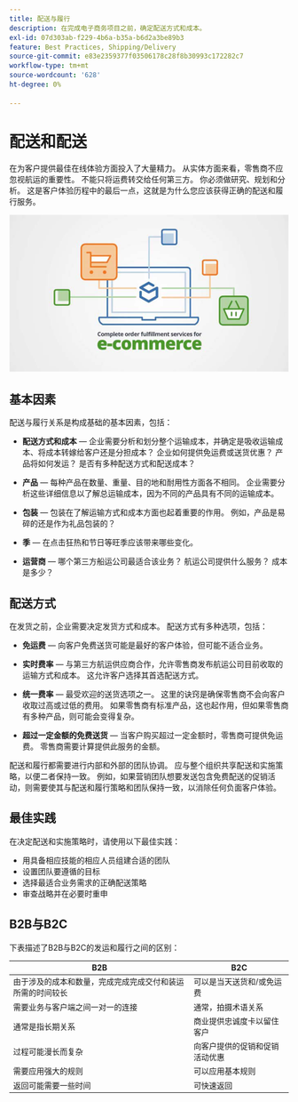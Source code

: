 ```yaml
---
title: 配送与履行
description: 在完成电子商务项目之前，确定配送方式和成本。
exl-id: 07d303ab-f229-4b6a-b35a-b6d2a3be89b3
feature: Best Practices, Shipping/Delivery
source-git-commit: e83e2359377f03506178c28f8b30993c172282c7
workflow-type: tm+mt
source-wordcount: '628'
ht-degree: 0%

---
```


# 配送和配送

在为客户提供最佳在线体验方面投入了大量精力。 从实体方面来看，零售商不应忽视航运的重要性。 不能只将运费转交给任何第三方。 你必须做研究、规划和分析。 这是客户体验历程中的最后一点，这就是为什么您应该获得正确的配送和履行服务。

![送货和履行关系图](../../assets/playbooks/shipping-fulfillment.png)

## 基本因素

配送与履行关系是构成基础的基本因素，包括：

- **配送方式和成本** — 企业需要分析和划分整个运输成本，并确定是吸收运输成本、将成本转嫁给客户还是分担成本？ 企业如何提供免运费或送货优惠？ 产品将如何发运？ 是否有多种配送方式和配送成本？

- **产品** — 每种产品在数量、重量、目的地和耐用性方面各不相同。 企业需要分析这些详细信息以了解总运输成本，因为不同的产品具有不同的运输成本。

- **包装** — 包装在了解运输方式和成本方面也起着重要的作用。 例如，产品是易碎的还是作为礼品包装的？

- **季** — 在点击狂热和节日等旺季应该带来哪些变化。

- **运营商** — 哪个第三方船运公司最适合该业务？ 航运公司提供什么服务？ 成本是多少？

## 配送方式

在发货之前，企业需要决定发货方式和成本。 配送方式有多种选项，包括：

- **免运费** — 向客户免费送货可能是最好的客户体验，但可能不适合业务。

- **实时费率** — 与第三方航运供应商合作，允许零售商发布航运公司目前收取的运输方式和成本。 这允许客户选择其首选配送方式。

- **统一费率** — 最受欢迎的送货选项之一。 这里的诀窍是确保零售商不会向客户收取过高或过低的费用。 如果零售商有标准产品，这也起作用，但如果零售商有多种产品，则可能会变得复杂。

- **超过一定金额的免费送货** — 当客户购买超过一定金额时，零售商可提供免运费。 零售商需要计算提供此服务的金额。

配送和履行都需要进行内部和外部的团队协调。 应与整个组织共享配送和实施策略，以便二者保持一致。 例如，如果营销团队想要发送包含免费配送的促销活动，则需要使其与配送和履行策略和团队保持一致，以消除任何负面客户体验。

## 最佳实践

在决定配送和实施策略时，请使用以下最佳实践：

- 用具备相应技能的相应人员组建合适的团队
- 设置团队要遵循的目标
- 选择最适合业务需求的正确配送策略
- 审查战略并在必要时重申

## B2B与B2C

下表描述了B2B与B2C的发运和履行之间的区别：

| B2B | B2C |
|----------------------------------------------------------------------------------------------|------------------------------------------------------|
| 由于涉及的成本和数量，完成完成完成交付和装运所需的时间较长 | 可以是当天送货和/或免运费 |
| 需要业务与客户端之间一对一的连接 | 通常，拍摄术语关系 |
| 通常是指长期关系 | 商业提供忠诚度卡以留住客户 |
| 过程可能漫长而复杂 | 向客户提供的促销和促销活动优惠 |
| 需要应用强大的规则 | 可以应用基本规则 |
| 返回可能需要一些时间 | 可快速返回 |
